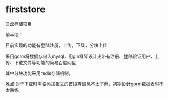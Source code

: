 # firststore
云盘存储项目

前半段：

目前实现的功能有登陆注册，上传，下载，分块上传

采用gorm将数据存储入mysql，用gin框架设计出带有注册、登陆验证用户，上传、下载文件等功能的简易百度网盘

其中分块功能采用redis存储机制，

难点:对于下载时需要添加报文的首段等信息不太了解，初期设计gorm数据表时不太熟练。
